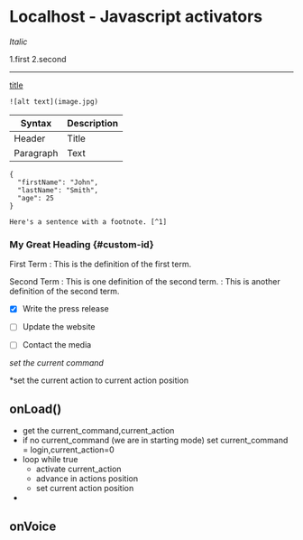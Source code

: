 # Localhost - Javascript activators
*Italic*

1.first
2.second

---------------
[title](https://www.example.com)

	![alt text](image.jpg)
	
| Syntax | Description |
| ----------- | ----------- |
| Header | Title |
| Paragraph | Text |
	
```
{
  "firstName": "John",
  "lastName": "Smith",
  "age": 25
}
```
	Here's a sentence with a footnote. [^1]
[^1]: This is the footnote.
?"pkju


### My Great Heading {#custom-id}

First Term
: This is the definition of the first term.

Second Term
: This is one definition of the second term.
: This is another definition of the second term.

- [x] Write the press release
- [ ] Update the website
- [ ] Contact the media
	

*set the current command*

*set the current action to current action position
## onLoad()
- get the current_command,current_action
- if no current_command (we are in starting mode)
    set current_command = login,current_action=0
- loop while true
    - activate current_action
    - advance in actions position
    - set current action position
- 

## onVoice
